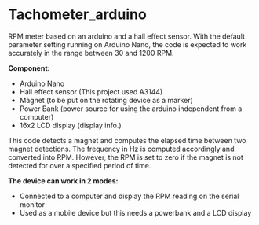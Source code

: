 # Tachometer_arduino

RPM meter based on an arduino and a hall effect sensor. With the default parameter setting running on Arduino Nano, the code is expected to work accurately in the range between 30 and 1200 RPM.

**Component:**
* Arduino Nano
* Hall effect sensor (This project used A3144)
* Magnet (to be put on the rotating device as a marker)
* Power Bank (power source for using the arduino independent from a computer)
* 16x2 LCD display (display info.)

This code detects a magnet and computes the elapsed time between two magnet detections. The frequency in Hz is computed accordingly and converted into RPM. However, the RPM is set to zero if the magnet is not detected for over a specified period of time.

**The device can work in 2 modes:**
* Connected to a computer and display the RPM reading on the serial monitor
* Used as a mobile device but this needs a powerbank and a LCD display
